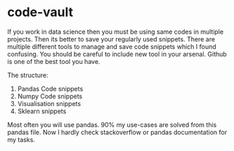 # code-vault

If you work in data science then you must be using same codes in multiple projects. Then its better to save your regularly used snippets. There are multiple different tools to manage and save code snippets which I found confusing. You should be careful to include new tool in your arsenal. Github is one of the best tool you have. 

The structure:
1. Pandas Code snippets
2. Numpy Code snippets
3. Visualisation snippets
4. Sklearn snippets

Most often you will use pandas. 90% my use-cases are solved from this pandas file. Now I hardly check stackoverflow or pandas documentation for my tasks. 
 
